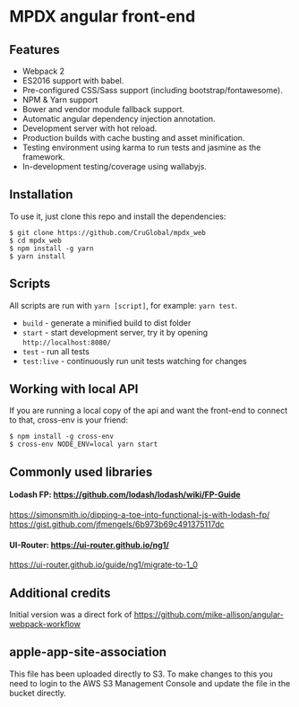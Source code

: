 # MPDX angular front-end

## Features

* Webpack 2
* ES2016 support with babel.
* Pre-configured CSS/Sass support (including bootstrap/fontawesome).
* NPM & Yarn support
* Bower and vendor module fallback support.
* Automatic angular dependency injection annotation.
* Development server with hot reload.
* Production builds with cache busting and asset minification.
* Testing environment using karma to run tests and jasmine as the framework.
* In-development testing/coverage using wallabyjs.

## Installation

To use it, just clone this repo and install the dependencies:

```shell
$ git clone https://github.com/CruGlobal/mpdx_web
$ cd mpdx_web
$ npm install -g yarn
$ yarn install
```

## Scripts

All scripts are run with `yarn [script]`, for example: `yarn test`.

* `build` - generate a minified build to dist folder
* `start` - start development server, try it by opening `http://localhost:8080/`
* `test` - run all tests
* `test:live` - continuously run unit tests watching for changes

## Working with local API

If you are running a local copy of the api and want the front-end to connect to that, cross-env is your friend:

```shell
$ npm install -g cross-env
$ cross-env NODE_ENV=local yarn start
```

## Commonly used libraries

#### Lodash FP: https://github.com/lodash/lodash/wiki/FP-Guide
https://simonsmith.io/dipping-a-toe-into-functional-js-with-lodash-fp/
https://gist.github.com/jfmengels/6b973b69c491375117dc
#### UI-Router: https://ui-router.github.io/ng1/
https://ui-router.github.io/guide/ng1/migrate-to-1_0


## Additional credits
Initial version was a direct fork of https://github.com/mike-allison/angular-webpack-workflow

## apple-app-site-association
This file has been uploaded directly to S3. To make changes to this you need to login to the AWS S3 Management Console and update the file in the bucket directly.
